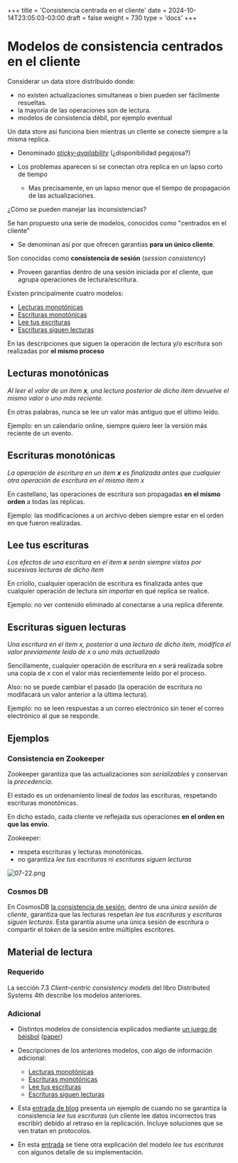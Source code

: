 +++
title = 'Consistencia centrada en el cliente'
date = 2024-10-14T23:05:03-03:00
draft = false
weight = 730 
type = 'docs'
+++

# Modelos de consistencia centrados en el cliente

Considerar un data store distribuido donde:

- no existen actualizaciones simultaneas o bien pueden ser fácilmente resueltas.
- la mayoría de las operaciones son de lectura.
- modelos de consistencia débil, por ejemplo eventual

Un data store así funciona bien mientras un cliente se conecte siempre a la misma replica.
- Denominado [*sticky-availability*](https://jepsen.io/consistency) (¿disponibilidad pegajosa?)

- Los problemas aparecen si se conectan otra replica en un lapso corto de tiempo
    - Mas precisamente, en un lapso menor que el tiempo de propagación de las actualizaciones.

¿Cómo se pueden manejar las inconsistencias?

Se han propuesto una serie de modelos, conocidos como "centrados en el cliente"

- Se denominan así por que ofrecen garantías **para un único cliente**.

Son conocidas como **consistencia de sesión** (*session consistency*)

- Proveen garantías dentro de una sesión iniciada por el cliente, que agrupa operaciones de lectura/escritura.

Existen principalmente cuatro modelos:

- [Lecturas monotónicas](#lecturas-monotónicas)  
- [Escrituras monotónicas](#escrituras-monotónicas)
- [Lee tus escrituras](#lee-tus-escrituras)
- [Escrituras siguen lecturas](#escrituras-siguen-lecturas)

En las descripciones que siguen la operación de lectura y/o escritura son realizadas por **el mismo proceso**

## Lecturas monotónicas

*Al leer el valor de un item **x**, una lectura posterior de dicho item devuelve el mismo valor o uno más reciente.*

En otras palabras, nunca se lee un valor más antiguo que el último leído.

Ejemplo: en un calendario online, siempre quiero leer la versión más reciente de un evento.

## Escrituras monotónicas

*La operación de escritura en un item **x** es finalizada antes que cualquier otra operación de escritura en el mismo item x*

En castellano, las operaciones de escritura son propagadas **en el mismo orden** a todas las réplicas.

Ejemplo: las modificaciones a un archivo deben siempre estar en el orden en que fueron realizadas.

## Lee tus escrituras

*Los efectos de una escritura en el item **x** serán siempre vistos por sucesivas lecturas de dicho item*

En criollo, cualquier operación de escritura es finalizada antes que cualquier operación de lectura *sin importar* en qué replica se realice.

Ejemplo: no ver contenido eliminado al conectarse a una replica diferente.

## Escrituras siguen lecturas

*Una escritura en el item x, posterior a una lectura de dicho item, modifica el valor previamente leído de x o uno más actualizado*

Sencillamente, cualquier operación de escritura en *x* será realizada sobre una copia de *x* con el valor más recientemente leído por el proceso.

Also: no se puede cambiar el pasado (la operación de escritura no modifacará un valor anterior a la última lectura).

Ejemplo: no se leen respuestas a un correo electrónico sin tener el correo electrónico al que se responde.

## Ejemplos

### Consistencia en Zookeeper

Zookeeper garantiza que las actualizaciones son *serializables* y conservan la *precedencia*.

El estado es un ordenamiento lineal de *todas* las escrituras, respetando escrituras monotónicas.

En dicho estado, cada cliente ve reflejada sus operaciones **en el orden en que las envío**.

Zookeeper:

- respeta escrituras y lecturas monotónicas.
- no garantiza *lee tus escrituras* ni *escrituras siguen lecturas* 

![07-22.png](/07-22.png)

### Cosmos DB

En CosmosDB [la consistencia de sesión](https://learn.microsoft.com/en-us/azure/cosmos-db/consistency-levels#session-consistency), dentro de una *única sesión de cliente*, garantiza que las lecturas respetan *lee tus escrituras* y *escrituras siguen lecturas*. Esta garantía asume una única sesión de escritura o compartir el *token* de la sesión entre múltiples escritores.

## Material de lectura

### Requerido

La sección 7.3 *Client-centric consistency models* del libro Distributed Systems 4th describe los modelos anteriores.

### Adicional

- Distintos modelos de consistencia explicados mediante [un juego de béisbol](https://www.youtube.com/watch?v=gluIh8zd26I) ([paper](https://www.microsoft.com/en-us/research/publication/replicated-data-consistency-explained-through-baseball/))

- Descripciones de los anteriores modelos, con algo de información adicional:

    - [Lecturas monotónicas](https://jepsen.io/consistency/models/monotonic-reads)  
    - [Escrituras monotónicas](https://jepsen.io/consistency/models/monotonic-writes)
    - [Lee tus escrituras](https://jepsen.io/consistency/models/read-your-writes)
    - [Escrituras siguen lecturas](https://jepsen.io/consistency/models/writes-follow-reads)

- Esta [entrada de blog](https://arpitbhayani.me/blogs/read-your-write-consistency/) presenta un ejemplo de cuando no se garantiza la consistencia *lee tus escrituras* (un cliente lee datos incorrectos tras escribir) debido al retraso en la replicación. Incluye soluciones que se ven tratan en protocolos.

- En esta [entrada](https://docs.oracle.com/cd/E17276_01/html/gsg_db_rep/C/rywc.html) se tiene otra explicación del modelo *lee tus escrituras* con algunos detalle de su implementación.

